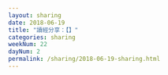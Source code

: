 ```yaml
---
layout: sharing
date: 2018-06-19
title: "讀經分享：【】"
categories: sharing
weekNum: 22
dayNum: 2
permalink: /sharing/2018-06-19-sharing.html
---
```

